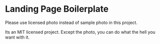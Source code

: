 # Landing Page Boilerplate

Please use licensed photo instead of sample photo in this project.

Its an MIT licensed project. Except the photo, you can do what the hell you want with it.
